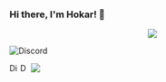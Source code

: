 
### Hi there, I'm Hokar! 👋
<p align="center"> <img src="https://komarev.com/ghpvc/?username=devhokar-ops-cyber" /> </p>

![Discord](https://discord.c99.nl/widget/theme-3/725407103916703755.png)

<a href="https://discord.gg/XV859uRsKx">
  <img align="left" alt="Discord Server" width="16px" src="https://cdn.jsdelivr.net/npm/simple-icons@v3/icons/discord.svg" />
</a>
 <a href="https://github.com/devhokar">
  <img align="left" alt="Darkboy Github's" width="16px" src="https://cdn.jsdelivr.net/npm/simple-icons@v3/icons/github.svg" />
</a>







 

<img align="left" src="https://github-readme-stats.vercel.app/api?username=devhokar&show_icons=true&hide_border=true&theme=tokyonight">
